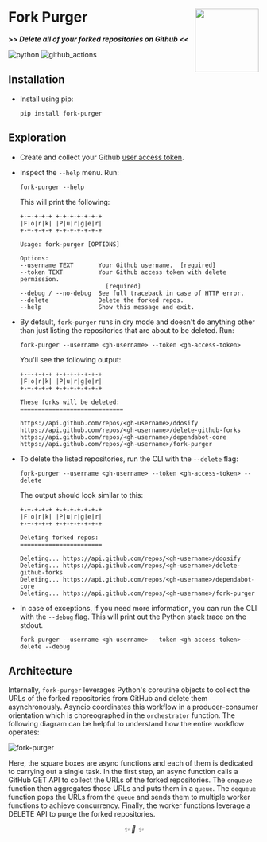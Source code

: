 <h1>Fork Purger<img src='https://user-images.githubusercontent.com/30027932/137647315-66a6bcf2-7645-46cd-964d-4fe7375be30b.png' align='right' width='128' height='128'></h1>


<strong>>> <i>Delete all of your forked repositories on Github</i> <<</strong>


</div>

![python](https://img.shields.io/badge/Python-3776AB?style=for-the-badge&logo=python&logoColor=white)
![github_actions](https://img.shields.io/badge/GitHub_Actions-2088FF?style=for-the-badge&logo=github-actions&logoColor=white)


## Installation

* Install using pip:

    ```
    pip install fork-purger
    ```

## Exploration

* Create and collect your Github [user access token](https://docs.github.com/en/authentication/keeping-your-account-and-data-secure/creating-a-personal-access-token).

* Inspect the `--help` menu. Run:

    ```
    fork-purger --help
    ```

    This will print the following:

    ```
    +-+-+-+-+ +-+-+-+-+-+-+
    |F|o|r|k| |P|u|r|g|e|r|
    +-+-+-+-+ +-+-+-+-+-+-+

    Usage: fork-purger [OPTIONS]

    Options:
    --username TEXT       Your Github username.  [required]
    --token TEXT          Your Github access token with delete permission.
                            [required]
    --debug / --no-debug  See full traceback in case of HTTP error.
    --delete              Delete the forked repos.
    --help                Show this message and exit.
    ```

* By default, `fork-purger` runs in dry mode and doesn't do anything other than just listing the repositories that are about to be deleted. Run:

    ```
    fork-purger --username <gh-username> --token <gh-access-token>
    ```

    You'll see the following output:

    ```
    +-+-+-+-+ +-+-+-+-+-+-+
    |F|o|r|k| |P|u|r|g|e|r|
    +-+-+-+-+ +-+-+-+-+-+-+

    These forks will be deleted:
    =============================

    https://api.github.com/repos/<gh-username>/ddosify
    https://api.github.com/repos/<gh-username>/delete-github-forks
    https://api.github.com/repos/<gh-username>/dependabot-core
    https://api.github.com/repos/<gh-username>/fork-purger
    ```

* To delete the listed repositories, run the CLI with the `--delete` flag:

    ```
    fork-purger --username <gh-username> --token <gh-access-token> --delete
    ```

    The output should look similar to this:
    ```
    +-+-+-+-+ +-+-+-+-+-+-+
    |F|o|r|k| |P|u|r|g|e|r|
    +-+-+-+-+ +-+-+-+-+-+-+

    Deleting forked repos:
    =======================

    Deleting... https://api.github.com/repos/<gh-username>/ddosify
    Deleting... https://api.github.com/repos/<gh-username>/delete-github-forks
    Deleting... https://api.github.com/repos/<gh-username>/dependabot-core
    Deleting... https://api.github.com/repos/<gh-username>/fork-purger
    ```

* In case of exceptions, if you need more information, you can run the CLI with the `--debug` flag. This will print out the Python stack trace on the stdout.

    ```
    fork-purger --username <gh-username> --token <gh-access-token> --delete --debug
    ```

## Architecture

Internally, `fork-purger` leverages Python's coroutine objects to collect the URLs of the forked repositories from GitHub and delete them asynchronously. Asyncio coordinates this workflow in a producer-consumer orientation which is choreographed in the `orchestrator` function. The following diagram can be helpful to understand how the entire workflow operates:

![fork-purger](https://user-images.githubusercontent.com/30027932/138365012-58bf33fc-dc3c-42ef-bc74-e93850a0f5ff.png)

Here, the square boxes are async functions and each of them is dedicated to carrying out a single task. In the first step, an async function calls a GitHub GET API to collect the URLs of the forked repositories. The `enqueue` function then aggregates those URLs and puts them in a `queue`. The `dequeue` function pops the URLs from the `queue` and sends them to multiple worker functions to achieve concurrency. Finally, the worker functions leverage a DELETE API to purge the forked repositories.

<div align="center">
<i> ✨ 🍰 ✨ </i>
</div>
